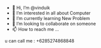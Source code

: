 - 👋 Hi, I’m @vinduik
- 👀 I’m interested in all about Computer
- 🌱 I’m currently learning New Problem
- 💞️ I’m looking to collaborate on someone 
- 📫 How to reach me ...

u can call me : +6285274868848

<!---
vinduik/vinduik is a ✨ special ✨ repository because its `README.md` (this file) appears on your GitHub profile.
You can click the Preview link to take a look at your changes.
--->
